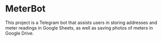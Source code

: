 # MeterBot
This project is a Telegram bot that assists users in storing addresses and meter readings in Google Sheets, as well as saving photos of meters in Google Drive.
